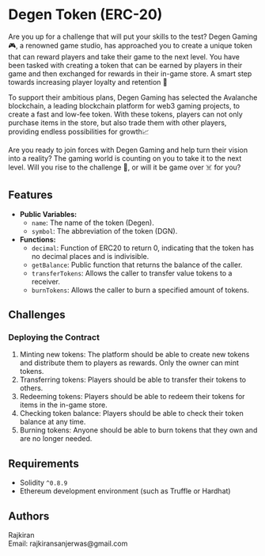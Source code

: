 <h1>Degen Token (ERC-20)</h1>

<p>Are you up for a challenge that will put your skills to the test? Degen Gaming 🎮, a renowned game studio, has approached you to create a unique token that can reward players and take their game to the next level. You have been tasked with creating a token that can be earned by players in their game and then exchanged for rewards in their in-game store. A smart step towards increasing player loyalty and retention 🧠</p>

<p>To support their ambitious plans, Degen Gaming has selected the Avalanche blockchain, a leading blockchain platform for web3 gaming projects, to create a fast and low-fee token. With these tokens, players can not only purchase items in the store, but also trade them with other players, providing endless possibilities for growth📈</p>

<p>Are you ready to join forces with Degen Gaming and help turn their vision into a reality? The gaming world is counting on you to take it to the next level. Will you rise to the challenge 💪, or will it be game over ☠️ for you?</p>

<h2>Features</h2>
<ul>
    <li><strong>Public Variables:</strong>
        <ul>
            <li><code>name</code>: The name of the token (Degen).</li>
            <li><code>symbol</code>: The abbreviation of the token (DGN).</li> 
        </ul>
    </li>
    <li><strong>Functions:</strong>
        <ul>
            <li><code>decimal</code>: Function of ERC20 to return 0, indicating that the token has no decimal places and is indivisible.</li>
            <li><code>getBalance</code>: Public function that returns the balance of the caller.</li>
            <li><code>transferTokens</code>: Allows the caller to transfer value tokens to a receiver.</li>
            <li><code>burnTokens</code>: Allows the caller to burn a specified amount of tokens.</li>
        </ul>
    </li>
</ul>

<h2>Challenges</h2>
<h3>Deploying the Contract</h3>
<ol>
    <li>Minting new tokens: The platform should be able to create new tokens and distribute them to players as rewards. Only the owner can mint tokens.</li>
    <li>Transferring tokens: Players should be able to transfer their tokens to others.</li>
    <li>Redeeming tokens: Players should be able to redeem their tokens for items in the in-game store.</li>
    <li>Checking token balance: Players should be able to check their token balance at any time.</li>
    <li>Burning tokens: Anyone should be able to burn tokens that they own and are no longer needed.</li>
</ol>

<h2>Requirements</h2>
<ul>
    <li>Solidity <code>^0.8.9</code></li>
    <li>Ethereum development environment (such as Truffle or Hardhat)</li>
</ul>

<h2>Authors</h2>
<p>Rajkiran<br>
Email: rajkiransanjerwas@gmail.com</p>
